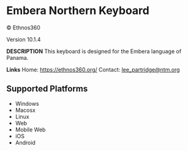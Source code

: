 Embera Northern Keyboard
========================

© Ethnos360

Version 10.1.4

__DESCRIPTION__
This keyboard is designed for the Embera language of Panama.

__Links__
Home: https://ethnos360.org/
Contact: lee_partridge@ntm.org

Supported Platforms
-------------------
 * Windows
 * Macosx
 * Linux
 * Web
 * Mobile Web
 * iOS
 * Android
